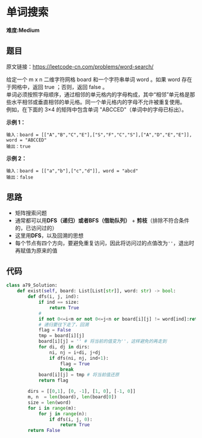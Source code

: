 # 单词搜索
**难度:Medium**
## 题目
原文链接：https://leetcode-cn.com/problems/word-search/

给定一个 m x n 二维字符网格 board 和一个字符串单词 word 。如果 word 存在于网格中，返回 true ；否则，返回 false 。  
单词必须按照字母顺序，通过相邻的单元格内的字母构成，其中“相邻”单元格是那些水平相邻或垂直相邻的单元格。同一个单元格内的字母不允许被重复使用。  
例如，在下面的 3×4 的矩阵中包含单词 "ABCCED"（单词中的字母已标出）。

**示例 1：**
```
输入：board = [["A","B","C","E"],["S","F","C","S"],["A","D","E","E"]], word = "ABCCED"
输出：true
```
**示例 2：**
```
输入：board = [["a","b"],["c","d"]], word = "abcd"
输出：false
```

## 思路
* 矩阵搜索问题
* 通常都可以用**DFS（递归）**或者**BFS（借助队列）** + **剪枝**（排除不符合条件的，已访问过的）
* 这里用**DFS**，以及回溯的思想
* 每个节点有四个方向，要避免重复访问，因此将访问过的点值改为`''`，退出时再赋值为原来的值

## 代码
```python
class a79_Solution:
    def exist(self, board: List[List[str]], word: str) -> bool:
        def dfs(i, j, ind):
            if ind == size:
                return True
            #
            if not 0<=i<m or not 0<=j<n or board[i][j] != word[ind]:return False
            # 递归要往下走了，回溯
            flag = False
            tmp = board[i][j]
            board[i][j] = '' # 将当前的值变为''，这样避免的再走到
            for di, dj in dirs:
                ni, nj = i+di, j+dj
                if dfs(ni, nj, ind+1):
                    flag = True
                    break
            board[i][j] = tmp # 将当前值还原
            return flag

        dirs = [[0,1], [0, -1], [1, 0], [-1, 0]]
        m, n  = len(board), len(board[0])
        size = len(word)
        for i in range(m):
            for j in range(n):
                if dfs(i, j, 0):
                    return True
        return False
```
